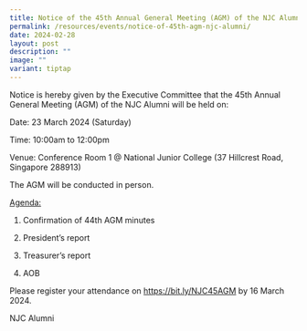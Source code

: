 ```yaml
---
title: Notice of the 45th Annual General Meeting (AGM) of the NJC Alumni
permalink: /resources/events/notice-of-45th-agm-njc-alumni/
date: 2024-02-28
layout: post
description: ""
image: ""
variant: tiptap
---
```

<p>Notice is hereby given by the Executive Committee that the 45th Annual
General Meeting (AGM) of the NJC Alumni will be held on:</p>
<p>Date: 23 March 2024 (Saturday)</p>
<p>Time: 10:00am to 12:00pm</p>
<p>Venue: Conference Room 1 @ National Junior College (37 Hillcrest Road,
Singapore 288913)</p>
<p>The AGM will be conducted in person.</p>
<p><u>Agenda:</u>
</p>
<ol data-tight="true" class="tight">
<li>
<p>Confirmation of 44th AGM minutes</p>
</li>
<li>
<p>President’s report</p>
</li>
<li>
<p>Treasurer’s report</p>
</li>
<li>
<p>AOB</p>
</li>
</ol>
<p>Please register your attendance on <a href="https://bit.ly/NJC45AGM" rel="noopener noreferrer nofollow" target="_blank">https://bit.ly/NJC45AGM</a> by 16 March 2024.</p>
<p>NJC Alumni</p>